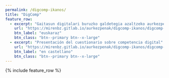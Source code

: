 ```yaml
---
permalink: /digcomp-ikanos/
title: "DigComp"
feature_row:
  - excerpt: "Gaitasun digitalari buruzko galdetegia azaltzeko aurkezpena"
    url: "https://mirenbz.gitlab.io/aurkezpenak/digcomp-ikanos/digcomp-ikanos-eus.htm"
    btn_label: "euskaraz"
    btn_class: "btn--primary btn--x-large"
  - excerpt: "Presentación del cuestionario sobre competencia digital"
    url: "https://mirenbz.gitlab.io/aurkezpenak/digcomp-ikanos/digcomp-ikanos-es.htm"
    btn_label: "en castellano"
    btn_class: "btn--primary btn--x-large"
---
```


{% include feature_row %}